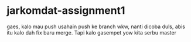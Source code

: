 # jarkomdat-assignment1

gaes, kalo mau push usahain push ke branch wkw, nanti dicoba duls, abis itu kalo dah fix baru merge. Tapi kalo gasempet yow kita serbu master